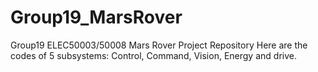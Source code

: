 # Group19_MarsRover
Group19 ELEC50003/50008 Mars Rover Project Repository
Here are the codes of 5 subsystems: Control, Command, Vision, Energy and drive.
